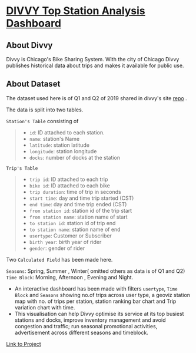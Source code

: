 # [DIVVY Top Station Analysis Dashboard](https://public.tableau.com/profile/sankalp4#!/vizhome/1_8_filters_16195161821810/TopStationsActivityDashboard)

## About Divvy

Divvy is Chicago's Bike Sharing System. With the city of Chicago Divvy publishes historical data about trips and makes it available for public use.

## About Dataset

The dataset used here is of Q1 and Q2 of 2019 shared in divvy's site [repo](https://www.divvybikes.com/system-data) .

The data is split into two tables.


```Station's Table``` consisting of

>* ```id```: ID attached to each station.
>* ```name```: station's Name
>* ```latitude```: station latitude
>* ```longitude```: station longitude
>* ```docks```: number of docks at the station


```Trip's Table```
>* ```trip id```: ID attached to each trip
>* ```bike id```: ID attached to each bike
>* ```trip duration```: time of trip in seconds
>* ```start time```: day and time trip started (CST)
>* ```end time```: day and time trip ended (CST)
>* ```from station id```: station id of the trip start
>* ```from station name```: station name of start
>* ```to station id```: station id of trip end
>* ```to station name```: station name of end
>* ```usertype```: Customer or Subscriber
>* ```birth year```: birth year of rider
>* ```gender```: gender of rider

Two ```Calculated Field``` has been made here.

```Seasons```: Spring, Summer , Winter( omitted others as data is of Q1 and Q2)
```Time Block```: Morning, Afternoon , Evening and Night.

* An interactive dashboard has been made with filters ```usertype```, ```Time Block``` and ```Seasons``` showing no.of trips across user type, a geoviz station map with no. of trips per station, station ranking bar chart and Trip variation chart with time.
* This visualisation can help Divvy optimise its service at its top busiest stations and docks, improve inventory management and avoid congestion and traffic; run seasonal promotional activities, advertisement across different seasons and timeblock.



[Link to Project](https://public.tableau.com/profile/sankalp4#!/vizhome/1_8_filters_16195161821810/TopStationsActivityDashboard)





